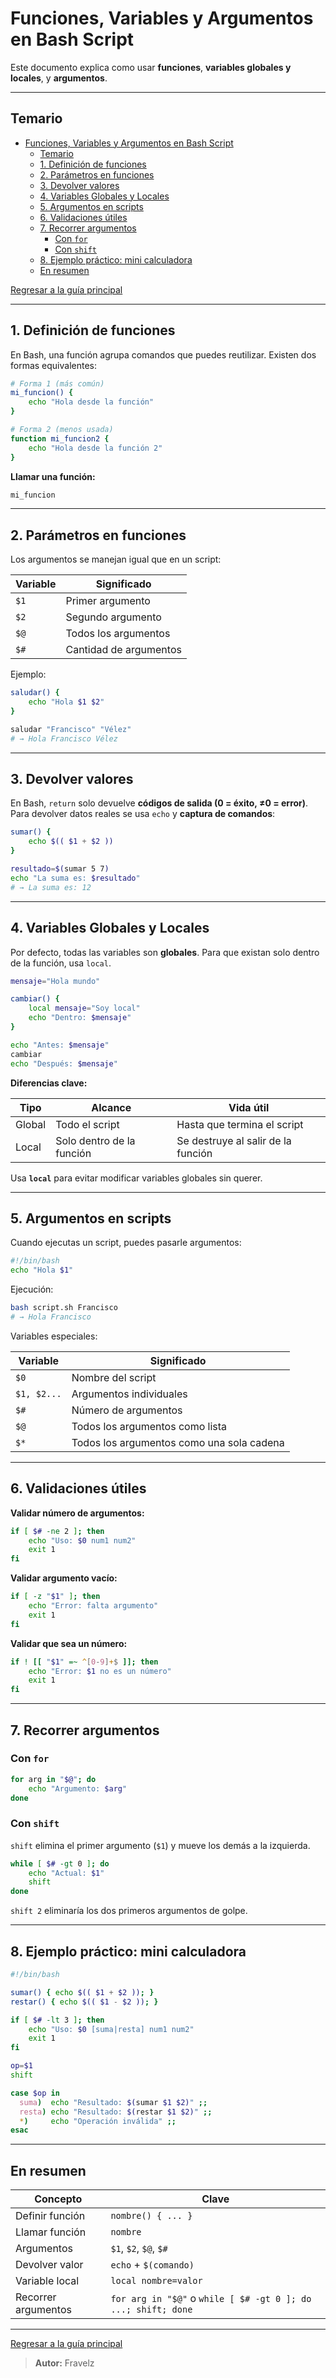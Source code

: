# Funciones, Variables y Argumentos en Bash Script

Este documento explica como usar **funciones**, **variables globales y locales**, y **argumentos**.

---

## Temario

- [Funciones, Variables y Argumentos en Bash Script](#funciones-variables-y-argumentos-en-bash-script)
  - [Temario](#temario)
  - [1. Definición de funciones](#1-definición-de-funciones)
  - [2. Parámetros en funciones](#2-parámetros-en-funciones)
  - [3. Devolver valores](#3-devolver-valores)
  - [4. Variables Globales y Locales](#4-variables-globales-y-locales)
  - [5. Argumentos en scripts](#5-argumentos-en-scripts)
  - [6. Validaciones útiles](#6-validaciones-útiles)
  - [7. Recorrer argumentos](#7-recorrer-argumentos)
    - [Con `for`](#con-for)
    - [Con `shift`](#con-shift)
  - [8. Ejemplo práctico: mini calculadora](#8-ejemplo-práctico-mini-calculadora)
  - [En resumen](#en-resumen)

[Regresar a la guía principal](./../readme.md#2-linux-y-bash-script)

---

## 1. Definición de funciones

En Bash, una función agrupa comandos que puedes reutilizar.
Existen dos formas equivalentes:

``` bash
# Forma 1 (más común)
mi_funcion() {
    echo "Hola desde la función"
}

# Forma 2 (menos usada)
function mi_funcion2 {
    echo "Hola desde la función 2"
}
```

**Llamar una función:**

``` bash
mi_funcion
```

---

## 2. Parámetros en funciones

Los argumentos se manejan igual que en un script:

| Variable | Significado            |
| -------- | ---------------------- |
| `$1`     | Primer argumento       |
| `$2`     | Segundo argumento      |
| `$@`     | Todos los argumentos   |
| `$#`     | Cantidad de argumentos |

Ejemplo:

``` bash
saludar() {
    echo "Hola $1 $2"
}

saludar "Francisco" "Vélez"
# → Hola Francisco Vélez
```

---

## 3. Devolver valores

En Bash, `return` solo devuelve **códigos de salida (0 = éxito, ≠0 = error)**.
Para devolver datos reales se usa `echo` y **captura de comandos**:

``` bash
sumar() {
    echo $(( $1 + $2 ))
}

resultado=$(sumar 5 7)
echo "La suma es: $resultado"
# → La suma es: 12
```

---

## 4. Variables Globales y Locales

Por defecto, todas las variables son **globales**.
Para que existan solo dentro de la función, usa `local`.

``` bash
mensaje="Hola mundo"

cambiar() {
    local mensaje="Soy local"
    echo "Dentro: $mensaje"
}

echo "Antes: $mensaje"
cambiar
echo "Después: $mensaje"
```

**Diferencias clave:**

| Tipo   | Alcance                   | Vida útil                          |
| ------ | ------------------------- | ---------------------------------- |
| Global | Todo el script            | Hasta que termina el script        |
| Local  | Solo dentro de la función | Se destruye al salir de la función |

Usa **`local`** para evitar modificar variables globales sin querer.

---

## 5. Argumentos en scripts

Cuando ejecutas un script, puedes pasarle argumentos:

``` bash
#!/bin/bash
echo "Hola $1"
```

Ejecución:

``` bash
bash script.sh Francisco
# → Hola Francisco
```

Variables especiales:

| Variable    | Significado                               |
| ----------- | ----------------------------------------- |
| `$0`        | Nombre del script                         |
| `$1, $2...` | Argumentos individuales                   |
| `$#`        | Número de argumentos                      |
| `$@`        | Todos los argumentos como lista           |
| `$*`        | Todos los argumentos como una sola cadena |

---

## 6. Validaciones útiles

**Validar número de argumentos:**

``` bash
if [ $# -ne 2 ]; then
    echo "Uso: $0 num1 num2"
    exit 1
fi
```

**Validar argumento vacío:**

``` bash
if [ -z "$1" ]; then
    echo "Error: falta argumento"
    exit 1
fi
```

**Validar que sea un número:**

``` bash
if ! [[ "$1" =~ ^[0-9]+$ ]]; then
    echo "Error: $1 no es un número"
    exit 1
fi
```

---

## 7. Recorrer argumentos

### Con `for`

``` bash
for arg in "$@"; do
    echo "Argumento: $arg"
done
```

### Con `shift`

`shift` elimina el primer argumento (`$1`) y mueve los demás a la izquierda.

``` bash
while [ $# -gt 0 ]; do
    echo "Actual: $1"
    shift
done
```

`shift 2` eliminaría los dos primeros argumentos de golpe.

---

## 8. Ejemplo práctico: mini calculadora

``` bash
#!/bin/bash

sumar() { echo $(( $1 + $2 )); }
restar() { echo $(( $1 - $2 )); }

if [ $# -lt 3 ]; then
    echo "Uso: $0 [suma|resta] num1 num2"
    exit 1
fi

op=$1
shift

case $op in
  suma)  echo "Resultado: $(sumar $1 $2)" ;;
  resta) echo "Resultado: $(restar $1 $2)" ;;
  *)     echo "Operación inválida" ;;
esac
```

---

## En resumen

| Concepto            | Clave                                                         |
| ------------------- | ------------------------------------------------------------- |
| Definir función     | `nombre() { ... }`                                            |
| Llamar función      | `nombre`                                                      |
| Argumentos          | `$1`, `$2`, `$@`, `$#`                                        |
| Devolver valor      | `echo` + `$(comando)`                                         |
| Variable local      | `local nombre=valor`                                          |
| Recorrer argumentos | `for arg in "$@"` o `while [ $# -gt 0 ]; do ...; shift; done` |

---

[Regresar a la guía principal](./../readme.md#2-linux-y-bash-script)

> **Autor:** Fravelz
